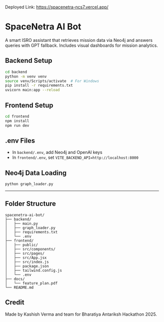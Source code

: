 Deployed Link: https://spacenetra-ncs7.vercel.app/
# SpaceNetra AI Bot
A smart ISRO assistant that retrieves mission data via Neo4j and answers queries with GPT fallback. Includes visual dashboards for mission analytics.

## Backend Setup
```bash
cd backend
python -m venv venv
source venv/Scripts/activate  # For Windows
pip install -r requirements.txt
uvicorn main:app --reload
```

## Frontend Setup
```bash
cd frontend
npm install
npm run dev
```

## .env Files
- In `backend/.env`, add Neo4j and OpenAI keys
- In `frontend/.env`, set `VITE_BACKEND_API=http://localhost:8000`

## Neo4j Data Loading
```bash
python graph_loader.py
```

---

## Folder Structure
```
spacenetra-ai-bot/
├── backend/
│   ├── main.py
│   ├── graph_loader.py
│   ├── requirements.txt
│   └── .env
├── frontend/
│   ├── public/
│   ├── src/components/
│   ├── src/pages/
│   ├── src/App.jsx
│   ├── src/index.js
│   ├── package.json
│   ├── tailwind.config.js
│   └── .env
├── docs/
│   └── feature_plan.pdf
└── README.md
```

## Credit
Made by Kashish Verma and team for Bharatiya Antariksh Hackathon 2025.
